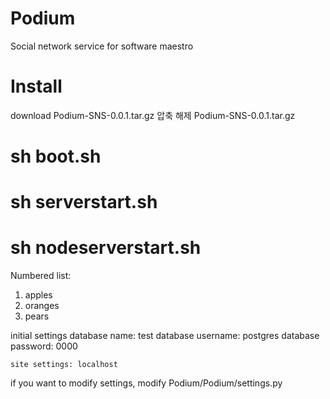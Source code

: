 Podium
======

Social network service for software maestro


Install
======
download Podium-SNS-0.0.1.tar.gz
압축 해제 Podium-SNS-0.0.1.tar.gz
 # sh boot.sh
 # sh serverstart.sh
 # sh nodeserverstart.sh

<p>Numbered list:</p>

<ol>
<li>apples</li>
<li>oranges</li>
<li>pears</li>
</ol>

initial settings
    database name: test
    database username: postgres
    database password: 0000

    site settings: localhost

if you want to modify settings, modify Podium/Podium/settings.py